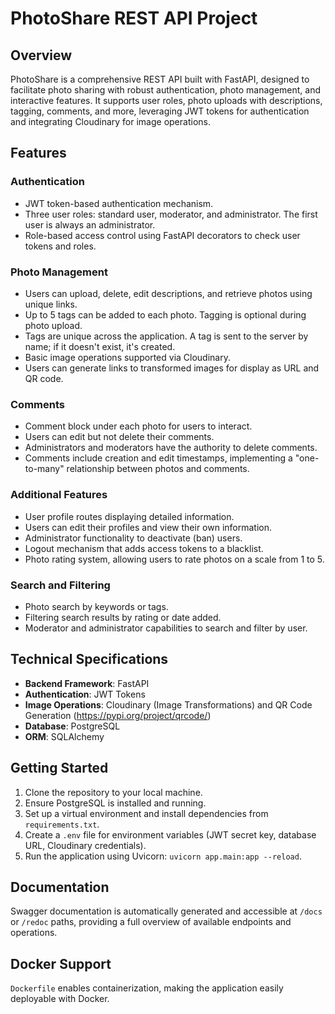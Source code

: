 # PhotoShare REST API Project

## Overview

PhotoShare is a comprehensive REST API built with FastAPI, designed to facilitate photo sharing with robust authentication, photo management, and interactive features. It supports user roles, photo uploads with descriptions, tagging, comments, and more, leveraging JWT tokens for authentication and integrating Cloudinary for image operations.

## Features

### Authentication

- JWT token-based authentication mechanism.
- Three user roles: standard user, moderator, and administrator. The first user is always an administrator.
- Role-based access control using FastAPI decorators to check user tokens and roles.

### Photo Management

- Users can upload, delete, edit descriptions, and retrieve photos using unique links.
- Up to 5 tags can be added to each photo. Tagging is optional during photo upload.
- Tags are unique across the application. A tag is sent to the server by name; if it doesn't exist, it's created.
- Basic image operations supported via Cloudinary.
- Users can generate links to transformed images for display as URL and QR code.

### Comments

- Comment block under each photo for users to interact.
- Users can edit but not delete their comments.
- Administrators and moderators have the authority to delete comments.
- Comments include creation and edit timestamps, implementing a "one-to-many" relationship between photos and comments.

### Additional Features

- User profile routes displaying detailed information.
- Users can edit their profiles and view their own information.
- Administrator functionality to deactivate (ban) users.
- Logout mechanism that adds access tokens to a blacklist.
- Photo rating system, allowing users to rate photos on a scale from 1 to 5.

### Search and Filtering

- Photo search by keywords or tags.
- Filtering search results by rating or date added.
- Moderator and administrator capabilities to search and filter by user.

## Technical Specifications

- **Backend Framework**: FastAPI
- **Authentication**: JWT Tokens
- **Image Operations**: Cloudinary (Image Transformations) and QR Code Generation (https://pypi.org/project/qrcode/)
- **Database**: PostgreSQL
- **ORM**: SQLAlchemy

## Getting Started

1. Clone the repository to your local machine.
2. Ensure PostgreSQL is installed and running.
3. Set up a virtual environment and install dependencies from `requirements.txt`.
4. Create a `.env` file for environment variables (JWT secret key, database URL, Cloudinary credentials).
5. Run the application using Uvicorn: `uvicorn app.main:app --reload`.

## Documentation

Swagger documentation is automatically generated and accessible at `/docs` or `/redoc` paths, providing a full overview of available endpoints and operations.


## Docker Support

`Dockerfile` enables containerization, making the application easily deployable with Docker.
